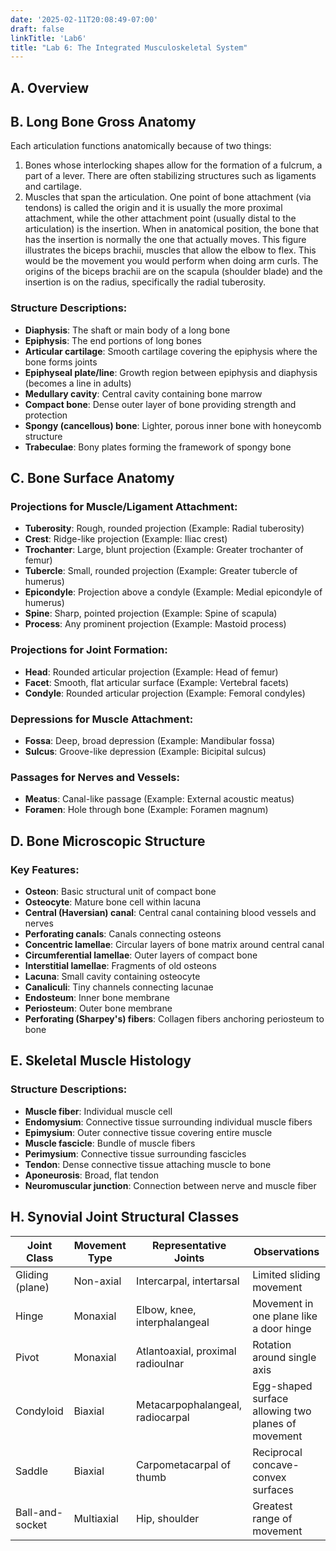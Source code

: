 ```yaml
---
date: '2025-02-11T20:08:49-07:00'
draft: false
linkTitle: 'Lab6'
title: "Lab 6: The Integrated Musculoskeletal System"
---
```


## A. Overview

## B. Long Bone Gross Anatomy
Each articulation functions anatomically because of two things:
1) Bones whose interlocking shapes allow for the formation of a fulcrum, a part
of a lever. There are often stabilizing structures such as ligaments and
cartilage.
2) Muscles that span the articulation. One point of bone attachment (via
tendons) is called the origin and it is usually the more proximal attachment,
while the other attachment point (usually distal to the articulation) is the
insertion. When in anatomical position, the bone that has the insertion is
normally the one that actually moves.
This figure illustrates the biceps brachii, muscles that allow the elbow to flex.
This would be the movement you would perform when doing arm curls. The
origins of the biceps brachii are on the scapula (shoulder blade) and the
insertion is on the radius, specifically the radial tuberosity.

### Structure Descriptions:
- **Diaphysis**: The shaft or main body of a long bone
- **Epiphysis**: The end portions of long bones
- **Articular cartilage**: Smooth cartilage covering the epiphysis where the bone forms joints
- **Epiphyseal plate/line**: Growth region between epiphysis and diaphysis (becomes a line in adults)
- **Medullary cavity**: Central cavity containing bone marrow
- **Compact bone**: Dense outer layer of bone providing strength and protection
- **Spongy (cancellous) bone**: Lighter, porous inner bone with honeycomb structure
- **Trabeculae**: Bony plates forming the framework of spongy bone

## C. Bone Surface Anatomy

### Projections for Muscle/Ligament Attachment:
- **Tuberosity**: Rough, rounded projection (Example: Radial tuberosity)
- **Crest**: Ridge-like projection (Example: Iliac crest)
- **Trochanter**: Large, blunt projection (Example: Greater trochanter of femur)
- **Tubercle**: Small, rounded projection (Example: Greater tubercle of humerus)
- **Epicondyle**: Projection above a condyle (Example: Medial epicondyle of humerus)
- **Spine**: Sharp, pointed projection (Example: Spine of scapula)
- **Process**: Any prominent projection (Example: Mastoid process)

### Projections for Joint Formation:
- **Head**: Rounded articular projection (Example: Head of femur)
- **Facet**: Smooth, flat articular surface (Example: Vertebral facets)
- **Condyle**: Rounded articular projection (Example: Femoral condyles)

### Depressions for Muscle Attachment:
- **Fossa**: Deep, broad depression (Example: Mandibular fossa)
- **Sulcus**: Groove-like depression (Example: Bicipital sulcus)

### Passages for Nerves and Vessels:
- **Meatus**: Canal-like passage (Example: External acoustic meatus)
- **Foramen**: Hole through bone (Example: Foramen magnum)

## D. Bone Microscopic Structure

### Key Features:
- **Osteon**: Basic structural unit of compact bone
- **Osteocyte**: Mature bone cell within lacuna
- **Central (Haversian) canal**: Central canal containing blood vessels and nerves
- **Perforating canals**: Canals connecting osteons
- **Concentric lamellae**: Circular layers of bone matrix around central canal
- **Circumferential lamellae**: Outer layers of compact bone
- **Interstitial lamellae**: Fragments of old osteons
- **Lacuna**: Small cavity containing osteocyte
- **Canaliculi**: Tiny channels connecting lacunae
- **Endosteum**: Inner bone membrane
- **Periosteum**: Outer bone membrane
- **Perforating (Sharpey's) fibers**: Collagen fibers anchoring periosteum to bone

## E. Skeletal Muscle Histology

### Structure Descriptions:
- **Muscle fiber**: Individual muscle cell
- **Endomysium**: Connective tissue surrounding individual muscle fibers
- **Epimysium**: Outer connective tissue covering entire muscle
- **Muscle fascicle**: Bundle of muscle fibers
- **Perimysium**: Connective tissue surrounding fascicles
- **Tendon**: Dense connective tissue attaching muscle to bone
- **Aponeurosis**: Broad, flat tendon
- **Neuromuscular junction**: Connection between nerve and muscle fiber

## H. Synovial Joint Structural Classes

| Joint Class | Movement Type | Representative Joints | Observations |
|-------------|---------------|----------------------|--------------|
| Gliding (plane) | Non-axial | Intercarpal, intertarsal | Limited sliding movement |
| Hinge | Monaxial | Elbow, knee, interphalangeal | Movement in one plane like a door hinge |
| Pivot | Monaxial | Atlantoaxial, proximal radioulnar | Rotation around single axis |
| Condyloid | Biaxial | Metacarpophalangeal, radiocarpal | Egg-shaped surface allowing two planes of movement |
| Saddle | Biaxial | Carpometacarpal of thumb | Reciprocal concave-convex surfaces |
| Ball-and-socket | Multiaxial | Hip, shoulder | Greatest range of movement |


